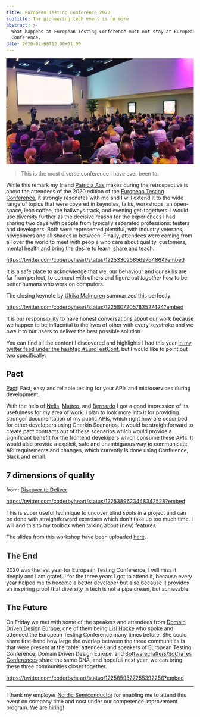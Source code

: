 ```yaml
---
title: European Testing Conference 2020
subtitle: The pioneering tech event is no more
abstract: >-
  What happens at European Testing Conference must not stay at European Testing
  Conference.
date: 2020-02-08T12:00+01:00
---
```


![European Testing Conference 2020](../media/european-testing-conference-2020.jpeg)

> This is the most diverse conference I have ever been to.

While this remark my friend [Patricia Aas](https://patricia.no/) makes during
the retrospective is about the attendees of the 2020 edition of the
[European Testing Conference](https://europeantestingconference.eu/), it
strongly resonates with me and I will extend it to the wide range of topics that
were covered in keynotes, talks, workshops, an open-space, lean coffee, the
hallways track, and evening get-togethers. I would use diversity further as the
decisive reason for the experiences I had sharing two days with people from
typically separated professions: testers and developers. Both were represented
plentiful, with industry veterans, newcomers and all shades in between. Finally,
attendees were coming from all over the world to meet with people who care about
quality, customers, mental health and bring the desire to learn, share and
teach.

<https://twitter.com/coderbyheart/status/1225330258569764864?embed>

It is a safe place to acknowledge that we, our behaviour and our skills are far
from perfect, to connect with others and figure out _together_ how to be better
humans who work on computers.

The closing keynote by [Ulrika Malmgren](https://twitter.com/Ulrikama)
summarized this perfectly:

<https://twitter.com/coderbyheart/status/1225807205783527424?embed>

It is our responsibility to have honest conversations about our work because we
happen to be influential to the lives of other with every keystroke and we owe
it to our users to deliver the best possible solution.

You can find all the content I discovered and highlights I had this year
[in my twitter feed under the hashtag #EuroTestConf](https://twitter.com/search?q=from%3Acoderbyheart%20%23EuroTestConf&src=typed_query&f=live),
but I would like to point out two specifically:

## Pact

[Pact](https://docs.pact.io/): Fast, easy and reliable testing for your APIs and
microservices during development.

With the help of [Nelis](https://twitter.com/nelisboucke),
[Matteo](https://twitter.com/matteo_pierro), and
[Bernardo](https://twitter.com/bernardobridge) I got a good impression of its
usefulness for my area of work. I plan to look more into it for providing
stronger documentation of my public APIs, which right now are described for
other developers using Gherkin Scenarios. It would be straightforward to create
pact contracts out of these scenarios which would provide a significant benefit
for the frontend developers which consume these APIs. It would also provide a
explicit, safe and unambiguous way to communicate API requirements and changes,
which currently is done using Confluence, Slack and email.

## 7 dimensions of quality

from:
[Discover to Deliver](https://www.ebgconsulting.com/blog/a-quick-dip-into-our-new-book-discover-to-deliver-agile-product-planning-analysis/)

<https://twitter.com/coderbyheart/status/1225389623448342528?embed>

This is super useful technique to uncover blind spots in a project and can be
done with straightforward exercises which don't take up too much time. I will
add this to my toolbox when talking about (new) features.

The slides from this workshop have been uploaded
[here](https://www.slideshare.net/janetgregoryca/exploring-features-and-stories-for-shared-understanding-workshop).

## The End

2020 was the last year for European Testing Conference, I will miss it deeply
and I am grateful for the three years I got to attend it, because every year
helped me to become a better developer but also because it provides an inspiring
proof that diversity in tech is not a pipe dream, but achievable.

## The Future

On Friday we met with some of the speakers and attendees from
[Domain Driven Design Europe](https://dddeurope.com/), one of them being
[Lisi Hocke](https://www.lisihocke.com/p/about-me.html) who spoke and attended
the European Testing Conference many times before. She could share first-hand
how large the overlap between the three communities is that were present at the
table: attendees and speakers of European Testing Conference, Domain Driven
Design Europe, and
[Softwarecrafters/SoCraTes Conferences](https://www.softwarecrafters.org/) share
the same DNA, and hopefull next year, we can bring these three communities
closer together.

<https://twitter.com/coderbyheart/status/1225859527255392256?embed>

---

I thank my employer [Nordic Semiconductor](https://www.nordicsemi.com/) for
enabling me to attend this event on company time and cost under our competence
improvement program.
[We are hiring!](https://www.nordicsemi.com/About-us/Vacant-Positions)
